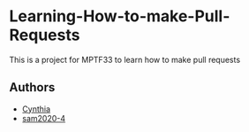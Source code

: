 # Learning-How-to-make-Pull-Requests
This is a project for MPTF33 to learn how to make pull requests

## Authors

- [Cynthia](https://github.com/kasambuli)
- [sam2020-4](https://github.com/sam2020-4)
